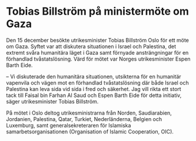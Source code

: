 # Tobias Billström på ministermöte om Gaza

Den 15 december besökte utrikesminister Tobias Billström Oslo för ett möte om Gaza. Syftet var att diskutera situationen i Israel och Palestina, det extremt svåra humanitära läget i Gaza samt förnyade ansträngningar för en förhandlad tvåstatslösning. Värd för mötet var Norges utrikesminister Espen Barth Eide.


– Vi diskuterade den humanitära situationen, utsikterna för en humanitär vapenvila och vägen mot en förhandlad tvåstatslösning där både Israel och Palestina kan leva sida vid sida i fred och säkerhet. Jag vill rikta ett stort tack till Faisal bin Farhan Al Saud och Espen Barth Eide för detta initiativ, säger utrikesminister Tobias Billström.

På mötet i Oslo deltog utrikesministrarna från Norden, Saudiarabien, Jordanien, Palestina, Qatar, Turkiet, Nederländerna, Belgien och Luxemburg, samt generalsekreteraren för Islamiska samarbetsorganisationen (Organisation of Islamic Cooperation, OIC).
